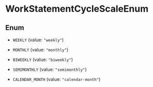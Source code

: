 

# WorkStatementCycleScaleEnum

## Enum


* `WEEKLY` (value: `"weekly"`)

* `MONTHLY` (value: `"monthly"`)

* `BIWEEKLY` (value: `"biweekly"`)

* `SEMIMONTHLY` (value: `"semimonthly"`)

* `CALENDAR_MONTH` (value: `"calendar-month"`)



